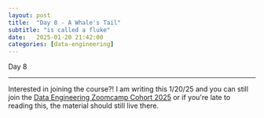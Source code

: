 ```yaml
---
layout: post
title:  "Day 8 - A Whale's Tail"
subtitle: "is called a fluke"
date:   2025-01-20 21:42:00
categories: [data-engineering]
---
```

Day 8 

***
Interested in joining the course?! I am writing this 1/20/25 and you can still join
the [Data Engineering Zoomcamp Cohort 2025](https://github.com/DataTalksClub/data-engineering-zoomcamp/) or if you're late to 
reading this, the material should still live there.